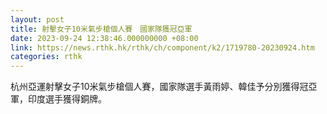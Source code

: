 ```yaml
---
layout: post
title: 射擊女子10米氣步槍個人賽　國家隊獲冠亞軍
date: 2023-09-24 12:38:46.000000000 +08:00
link: https://news.rthk.hk/rthk/ch/component/k2/1719780-20230924.htm
categories: rthk
---
```


杭州亞運射擊女子10米氣步槍個人賽，國家隊選手黃雨婷、韓佳予分別獲得冠亞軍，印度選手獲得銅牌。
